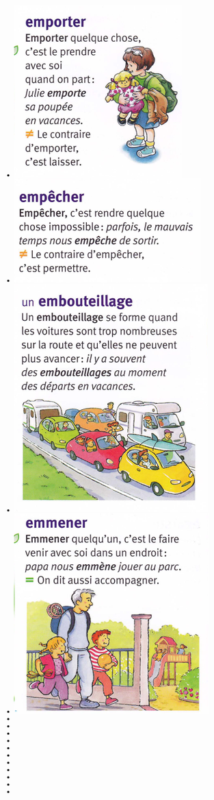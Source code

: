 - ![image.png](../assets/image_1746088264930_0.png)
- ![image.png](../assets/image_1746088326611_0.png)
- ![image.png](../assets/image_1746088590478_0.png)
- ![image.png](../assets/image_1746088620896_0.png)
-
-
-
-
-
-
-
-
-
-
-
